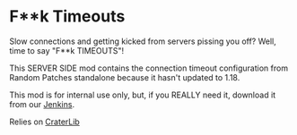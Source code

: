 # F**k Timeouts

Slow connections and getting kicked from servers pissing you off? Well, time to say "F**k TIMEOUTS"!

This SERVER SIDE mod contains the connection timeout configuration from Random Patches standalone because it hasn't updated to 1.18.

This mod is for internal use only, but, if you REALLY need it, download it from our [Jenkins](https://ci.firstdarkdev.xyz/job/FTimeouts/).

Relies on [CraterLib](https://ci.firstdarkdev.xyz/job/CraterLib)

